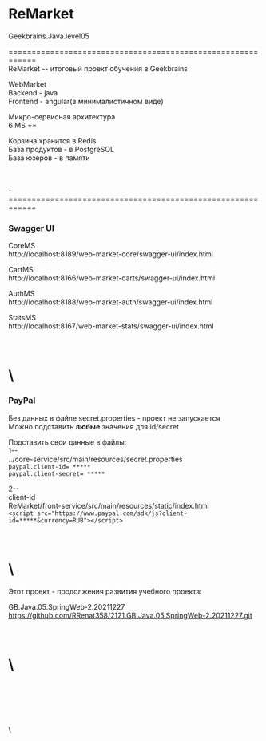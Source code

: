 # ReMarket  

Geekbrains.Java.level05  

============================================================   
ReMarket -- итоговый проект обучения в Geekbrains  

WebMarket  
Backend - java  
Frontend - angular(в минималистичном виде)  

Микро-сервисная архитектура  
6 MS ==  

Корзина хранится в Redis  
База продуктов - в PostgreSQL  
База юзеров - в памяти  



\
\
-============================================================   
### Swagger UI  

CoreMS  
http://localhost:8189/web-market-core/swagger-ui/index.html  

CartMS  
http://localhost:8166/web-market-carts/swagger-ui/index.html  

AuthMS  
http://localhost:8188/web-market-auth/swagger-ui/index.html  

StatsMS  
http://localhost:8167/web-market-stats/swagger-ui/index.html  


\
\
============================================================   
### PayPal  
Без данных в файле secret.properties - проект не запускается  
Можно подставить **любые** значения для id/secret  

Подставить свои данные в файлы:  
1--  
../core-service/src/main/resources/secret.properties  
`paypal.client-id= ***** `  
`paypal.client-secret= ***** `  

2--  
client-id  
ReMarket/front-service/src/main/resources/static/index.html  
`<script src="https://www.paypal.com/sdk/js?client-id=*****&currency=RUB"></script>`  



\
\
============================================================   
Этот проект - продолжения развития учебного проекта:  

GB.Java.05.SpringWeb-2.20211227  
https://github.com/RRenat358/2121.GB.Java.05.SpringWeb-2.20211227.git  

\
\
============================================================  





















\
\
\
\
\
\


